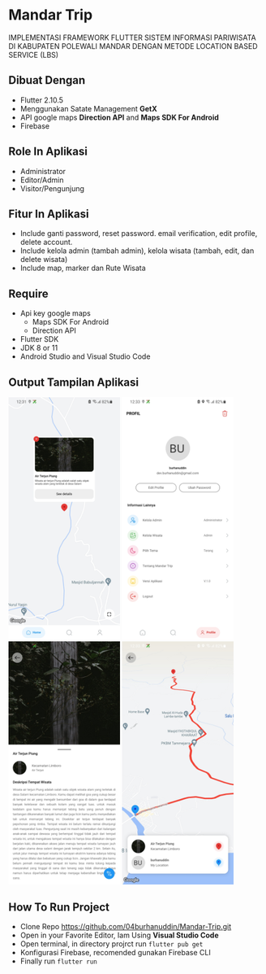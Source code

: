 # Mandar Trip
IMPLEMENTASI FRAMEWORK FLUTTER SISTEM INFORMASI PARIWISATA DI KABUPATEN POLEWALI MANDAR DENGAN METODE LOCATION BASED SERVICE (LBS)

## Dibuat Dengan 
- Flutter 2.10.5
- Menggunakan Satate Management <B>GetX</B>
- API google maps <b>Direction API</b> and <b>Maps SDK For Android</b>
- Firebase

## Role In Aplikasi
- Administrator 
- Editor/Admin 
- Visitor/Pengunjung

## Fitur In Aplikasi
- Include ganti password, reset password. email verification, edit profile, delete account.
- Include kelola admin (tambah admin), kelola wisata (tambah, edit, dan delete wisata)
- Include map, marker dan Rute Wisata

## Require
- Api key google maps
    - Maps SDK For Android
    - Direction API
- Flutter SDK
- JDK 8 or 11
- Android Studio and Visual Studio Code

## Output Tampilan Aplikasi
<img src="assets/Output/home_page.jpg" width="220px"> <img src="assets/Output/profile_page.jpg" width="220px"><br>
<img src="assets/Output/detail_page.jpg" width="220px"> <img src="assets/Output/direction_page.jpg" width="220px">

## How To Run Project
- Clone Repo https://github.com/04burhanuddin/Mandar-Trip.git
- Open in your Favorite Editor, Iam Using <b>Visual Studio Code</b>
- Open terminal, in directory projrct run ```flutter pub get```
- Konfigurasi Firebase, recomended gunakan Firebase CLI
- Finally run ```flutter run```
